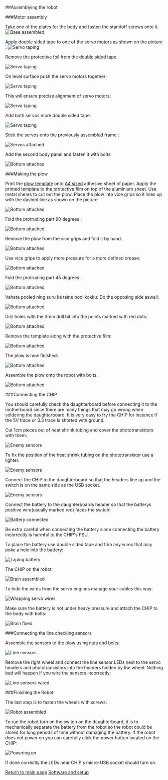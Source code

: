 
##Assemblying the robot

###Motor assembly


Take one of the plates for the body and fasten the standoff screws onto it.
![Base assembled](../img/kit/10-base-assembled.jpg)


Apply double sided tape to one of the servo motors as shown on the picture :
![Servo taping](../img/kit/11-servo-taping.jpg)

Remove the protective foil from the double sided tape.

![Servo taping](../img/kit/13-servo-tape-peeling.jpg)

On level surface push the servo motors together:

![Servo taping](../img/kit/14-servos-aligned.jpg)


This will ensure precise alignment of servo motors:

![Servo taping](../img/kit/15-servos-taped.jpg)

Add both servos more double sided tape:

![Servo taping](../img/kit/16-servos-tape-peeling.jpg)

Stick the servos onto the previously assembled frame :

![Servos attached](../img/kit/17-servos-attached.jpg)


Add the second body panel and fasten it with bolts

![Bottom attached](../img/kit/18-bottom-attached.jpg)


###Making the plow

Print the [plow template](../plow.svg) onto [A4 sized](https://en.wikipedia.org/wiki/Paper_size#A_series) adhesive sheet of paper.
Apply the printed template to the protective film on top of the aluminium sheet.
Use metal shears to cut out the plow.
Place the plow into vice grips so it lines up with the dashed line as shown on the picture

![Bottom attached](../img/kit/20-plow.jpg)


Fold the protruding part 90 degrees :

![Bottom attached](../img/kit/21-plow.jpg)

Remove the plow from the vice grips and fold it by hand:

![Bottom attached](../img/kit/22-plow.jpg)

Use vice grips to apply more pressure for a more defined crease:

![Bottom attached](../img/kit/23-plow.jpg)


Fold the protruding part 45 degrees :

![Bottom attached](../img/kit/24-plow.jpg)

Vaheta pooled ning suru ka teine pool kokku:
Do the opposing side aswell:

![Bottom attached](../img/kit/25-plow.jpg)

Drill holes with the 3mm drill bit into the points marked with red dots:

![Bottom attached](../img/kit/26-plow.jpg)


Remove the template along with the protective film:

![Bottom attached](../img/kit/27-plow.jpg)

The plow is now finished:

![Bottom attached](../img/kit/28-plow.jpg)

Assemble the plow onto the robot with bolts:

![Bottom attached](../img/kit/29-plow.jpg)


###Connecting the CHIP

You should carefully check the daughterboard before connecting it to the motherboard since there are many things that may go wrong when soldering the daughterboard.
It is very easy to fry the CHIP for instance if the 5V trace or 3.3 trace is shorted with ground.

Cut 1cm pieces out of heat shrink tubing and cover the phototransistors with them:

![Enemy sensors](../img/kit/42-enemy-sensors-covered.jpg)

To fix the position of the heat shrink tubing on the phototransistor use a lighter.

![Enemy sensors](../img/kit/43-enemy-sensors-shrunk.jpg)

Connect the CHIP to the daughterboard so that the headers line up and the switch is on the same side as the USB socket.

![Enemy sensors](../img/kit/44-attaching-daughterboard.jpg)

Connect the battery to the daughterboards header so that the batterys positive wire(usually marked red) faces the switch:

![Battery connected](../img/kit/45-battery-connected.jpg)

Be extra careful when connecting the battery since connecting the battery incorrectly is harmful to the CHIP's PSU.

To place the battery use double sided tape and trim any wires that may poke a hole into the battery:

![Taping battery](../img/kit/47-taping-battery.jpg)

The CHIP on the robot:

![Brain assembled](../img/kit/48-brain-assembled.jpg)

To hide the wires from the servo engines manage your cables this way:

![Wrapping servo wires](../img/kit/50-wrapping-servo-wires.jpg)

Make sure the battery is not under heavy pressure and attach the CHIP to the body with bolts:

![Brain fixed](../img/kit/52-brain-fixed.jpg)


###Connecting the line checking sensors

Assemble the sensors to the plow using nuts and bolts:

![Line sensors](../img/kit/31-line-sensors-attached.jpg)

Remove the right wheel and connect the line sensor LEDs next to the servo headers and phototransistors into the headers hidden by the wheel. Nothing bad will happen if you wire the sensors incorrectly:

![Line sensors wired](../img/kit/53-line-sensors-wired.jpg)


###Finishing the Robot

The last step is to fasten the wheels with screws:

![Robot assembled](../img/kit/60-robot-assembled.jpg)

To run the robot turn on the switch on the daughterboard, it is to mechanically separate the battery from the robot so the robot could be stored for long periods of time without damaging the battery.
If the robot does not power on you can carefully click the power button located on the CHIP:

![Powering on](../img/kit/61-powering-on.jpg)

If done correctly the LEDs near CHIP's micro-USB socket should turn on.

[Return to main page](index-en.md "Main page")
[Software and setup](software-en.md "Software and setup")
